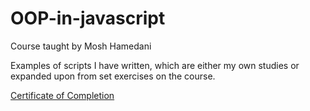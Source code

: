 # OOP-in-javascript
Course taught by Mosh Hamedani

Examples of scripts I have written, which are either my own studies or expanded upon from set exercises on the course.

[Certificate of Completion](https://www.udemy.com/certificate/UC-e6310d76-21e7-4ade-827b-b2dd99b5253d/)
